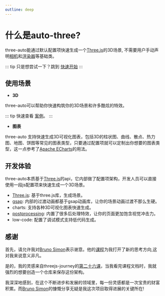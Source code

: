 ```yaml
---
outline: deep
---
```


# 什么是auto-three? 

three-auto能通过默认配置项快速生成一个[Three.js](https://threejs.org/docs/index.html#manual/en/introduction/Creating-a-scene)的3D场景, 不需要用户手动声明[相机](https://threejs.org/docs/index.html#api/en/cameras/OrthographicCamera)和[渲染器](https://threejs.org/docs/index.html#api/en/renderers/WebGLRenderer)等基础类。

::: tip
只是想尝试一下？跳到 [快速开始](/docs/getting-started)
:::



## 使用场景 
- **3D**

three-auto可以帮助你快速构筑你的3D场景和许多酷炫的特效。

::: tip
快速查看 [案例](/examples/api-examples)。
:::

- **图表**

three-auto 支持快速生成3D可视化图表，包括3D的柱状图、曲线、散点、热力图、地图、饼图等常见的图表类型，只要通过配置项就可以定制出你想要的图表类型，这一点参考了[Apache ECharts](https://echarts.apache.org/zh/index.html)的用法。


## 开发体验 
three-auto本质基于[Three.js](https://threejs.org/docs/index.html#manual/en/introduction/Creating-a-scene)的api，它内部做了配置项架构，开发人员可以直接使用一段js配置项来快速生成一个3D场景。
- [Three.js](https://threejs.org/docs/index.html#manual/en/introduction/Creating-a-scene): 基于three.js库，生成场景。
- [gsap](https://gsap.com/): 内部的过渡动画都基于gsap动画库，让你的场景动画过渡不那么生硬。
- charts: 支持各种3D可视化图表快速生成。
- [postprocessing](https://github.com/pmndrs/postprocessing): 内置了很多后处理特效，让你的页面更加饱含视觉冲击力。
- low-code: 配置了调试模式支持低代码生成。

## 感谢
首先，请允许我对[Bruno Simon](https://github.com/brunosimon)表示谢意。他的[课程](https://threejs-journey.com/)为我打开了新的思考方向,这对我来说意义非凡。

是的，我的灵感来自threejs-journey的[第二十六课](https://threejs-journey.com/lessons/code-structuring-for-bigger-projects)，当我看完课程文档时，我就强烈的想要创造一个仓库来保存这份架构。

我深深地感到，在这个不断进步和发展的领域里，每一份灵感都是一次宝贵的财富积累。而[Bruno Simon](https://github.com/brunosimon)的慷慨分享无疑是我这次项目取得进展的关键所在!


